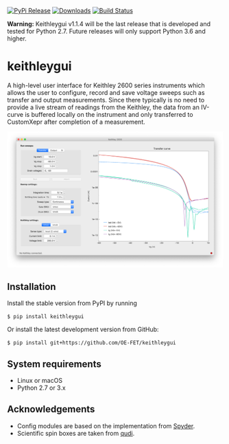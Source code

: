 [![PyPi Release](https://img.shields.io/pypi/v/keithleygui.svg?style=flat)](https://pypi.org/project/keithleygui/)
[![Downloads](https://pepy.tech/badge/keithleygui)](https://pepy.tech/project/keithleygui)
[![Build Status](https://travis-ci.com/OE-FET/keithleygui.svg?branch=master)](https://travis-ci.com/OE-FET/keithleygui)

**Warning:** Keithleygui v1.1.4 will be the last release that is developed and tested for
Python 2.7. Future releases will only support Python 3.6 and higher.

# keithleygui
A high-level user interface for Keithley 2600 series instruments which allows
the user to configure, record and save voltage sweeps such as transfer and
output measurements. Since there typically is no need to provide a live stream
of readings from the Keithley, the data from an IV-curve is buffered locally on
the instrument and only transferred to CustomXepr after completion of a
measurement.

![Screenshot of the user interface](screenshots/KeithleyGUI.png)

## Installation
Install the stable version from PyPI by running
```console
$ pip install keithleygui
```
Or install the latest development version from GitHub:
```console
$ pip install git+https://github.com/OE-FET/keithleygui
```

## System requirements

- Linux or macOS
- Python 2.7 or 3.x

## Acknowledgements
- Config modules are based on the implementation from [Spyder](https://github.com/spyder-ide).
- Scientific spin boxes are taken from [qudi](https://github.com/Ulm-IQO/qudi).
